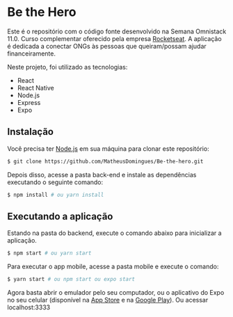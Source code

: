 # Be the Hero

Este é o repositório com o código fonte desenvolvido na Semana Omnistack 11.0.
Curso complementar oferecido pela empresa [Rocketseat](https://rocketseat.com.br).
A aplicação é dedicada a conectar ONGs às pessoas que queiram/possam ajudar financeiramente.

Neste projeto, foi utilizado as tecnologias:

- React
- React Native
- Node.js
- Express
- Expo

## Instalação

Você precisa ter [Node.js](https://nodejs.org) em sua máquina para clonar este repositório:

```sh
$ git clone https://github.com/MatheusDomingues/Be-the-hero.git
```

Depois disso, acesse a pasta back-end e instale as dependências executando o seguinte comando:

```sh
$ npm install # ou yarn install
```

## Executando a aplicação

Estando na pasta do backend, execute o comando abaixo para inicializar a aplicação.

```sh
$ npm start # ou yarn start
```

Para executar o app mobile, acesse a pasta mobile e execute o comando:

```sh
$ yarn start # ou npm start ou expo start
```

Agora basta abrir o emulador pelo seu computador, ou o aplicativo do Expo no seu celular (disponível na [App Store](https://apps.apple.com/br/app/expo-client/id982107779) e na [Google Play](https://play.google.com/store/apps/details?id=host.exp.exponent&hl=pt_BR)).
Ou acessar localhost:3333
